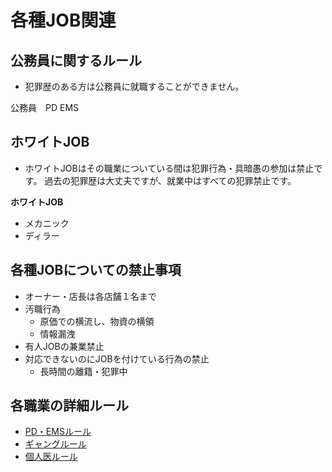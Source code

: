 # 各種JOB関連

## 公務員に関するルール

- 犯罪歴のある方は公務員に就職することができません。

公務員　PD    EMS


## ホワイトJOB

- ホワイトJOBはその職業についている間は犯罪行為・具暗愚の参加は禁止です。
  過去の犯罪歴は大丈夫ですが、就業中はすべての犯罪禁止です。

**ホワイトJOB**
- メカニック
- ディラー


## 各種JOBについての禁止事項

- オーナー・店長は各店舗１名まで
- 汚職行為
  - 原価での横流し、物資の横領
  - 情報漏洩
- 有人JOBの兼業禁止
- 対応できないのにJOBを付けている行為の禁止
  - 長時間の離籍・犯罪中

## 各職業の詳細ルール

- [PD・EMSルール](police-ems.md)
- [ギャングルール](gang-rules.md)
- [個人医ルール](private-doctor.md)
